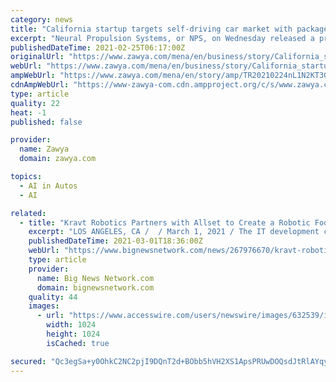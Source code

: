 ```yaml
---
category: news
title: "California startup targets self-driving car market with package of sensors"
excerpt: "Neural Propulsion Systems, or NPS, on Wednesday released a product aimed at packaging all the sensors needed to guide a self-driving vehicle, a departure from most other players in the field. The Pleasanton,"
publishedDateTime: 2021-02-25T06:17:00Z
originalUrl: "https://www.zawya.com/mena/en/business/story/California_startup_targets_selfdriving_car_market_with_package_of_sensors-TR20210224nL1N2KT3GDX1/"
webUrl: "https://www.zawya.com/mena/en/business/story/California_startup_targets_selfdriving_car_market_with_package_of_sensors-TR20210224nL1N2KT3GDX1/"
ampWebUrl: "https://www.zawya.com/mena/en/story/amp/TR20210224nL1N2KT3GDX1/"
cdnAmpWebUrl: "https://www-zawya-com.cdn.ampproject.org/c/s/www.zawya.com/mena/en/story/amp/TR20210224nL1N2KT3GDX1/"
type: article
quality: 22
heat: -1
published: false

provider:
  name: Zawya
  domain: zawya.com

topics:
  - AI in Autos
  - AI

related:
  - title: "Kravt Robotics Partners with Allset to Create a Robotic Food Delivery Service in California"
    excerpt: "LOS ANGELES, CA /  / March 1, 2021 / The IT development company Kravt Robotics has entered into a strategic partnership with Allset Technologies, a startup providing a food pre-ordering service. The LA-based companies have teamed up to create a food order and delivery platform utilizing robotic delivery solutions instead of couriers."
    publishedDateTime: 2021-03-01T18:36:00Z
    webUrl: "https://www.bignewsnetwork.com/news/267976670/kravt-robotics-partners-with-allset-to-create-a-robotic-food-delivery-service-in-california"
    type: article
    provider:
      name: Big News Network.com
      domain: bignewsnetwork.com
    quality: 44
    images:
      - url: "https://www.accesswire.com/users/newswire/images/632539/image-20210301005808-1.jpeg"
        width: 1024
        height: 1024
        isCached: true

secured: "Qc3egSa+y0OhkC2NC2pjI9DQnT2d+BObb5hVH2XS1ApsPRUwDOQsdJtRlAYqyBkAhbdb0nPSap5OiOwBQxv+v5lx06CfWHmg5IjuEMmJCdr89VTpTN0NF9nW2Qi4u5ia3N8BEAsdBcnmCYPkHZLTJxp2LmPiweW8VWRJsTQmql8c22FNu0MU2rg5m0dIT7oZeM8kOgodv9ZgOyBLj5n8C145PTg+b/lYPM2qNzYSq/fI4y8588Aakpnja0KzJZ3j3000vGu11YKhMtw0/3RNausa17rhKutMwY4f7uZ0qZQYS6sJbLSv+YgsxqHgk6EIdpzA9zcB7KZFYt6oSIAevvT6fw2Q+wjdNpMUuJWrrcI=;XbUon1ZiI6lwdtlkv3MYYw=="
---
```


